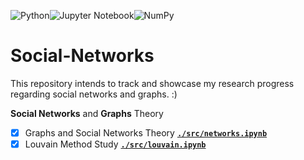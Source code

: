 ![Python](https://img.shields.io/badge/python-3670A0?style=for-the-badge&logo=python&logoColor=ffdd54)![Jupyter Notebook](https://img.shields.io/badge/jupyter-%23FA0F00.svg?style=for-the-badge&logo=jupyter&logoColor=white)![NumPy](https://img.shields.io/badge/numpy-%23013243.svg?style=for-the-badge&logo=numpy&logoColor=white)

# Social-Networks
This repository intends to track and showcase my research progress regarding social networks and graphs. :)

**Social Networks** and **Graphs** Theory

- [x] Graphs and Social Networks Theory [**`./src/networks.ipynb`**](https://github.com/tgvp/Social-Networks/blob/main/src/networks.ipynb)
- [x] Louvain Method Study [**`./src/louvain.ipynb`**](https://github.com/tgvp/Social-Networks/blob/main/src/louvain.ipynb)
